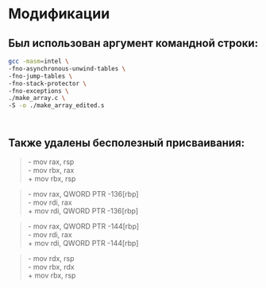 # Модификации
## Был использован аргумент командной строки: 
~~~bash
gcc -masm=intel \
-fno-asynchronous-unwind-tables \
-fno-jump-tables \
-fno-stack-protector \
-fno-exceptions \
./make_array.c \
-S -o ./make_array_edited.s
~~~
## <br> Также удалены бесполезный присваивания:
> \- mov	rax, rsp
> <br> - mov	rbx, rax
> <br> + mov	rbx, rsp

> \- mov	rax, QWORD PTR -136[rbp]
> <br> - mov	rdi, rax
> <br> + mov	rdi, QWORD PTR -136[rbp]

> \- mov	rax, QWORD PTR -144[rbp]
> <br> - mov	rdi, rax
> <br> + mov	rdi, QWORD PTR -144[rbp]

> \- mov	rdx, rsp
> <br> - mov	rbx, rdx
> <br> + mov	rbx, rsp
